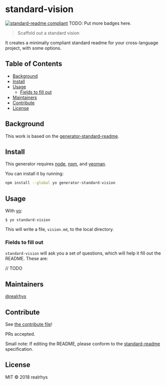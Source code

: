 # standard-vision

[![standard-readme compliant](https://img.shields.io/badge/standard--readme-OK-green.svg?style=flat-square)](https://github.com/RichardLitt/standard-readme)
TODO: Put more badges here.

> Scaffold out a standard vision

It creates a minimally compliant standard readme for your cross-language project, with some options.

## Table of Contents

- [Background](#background)
- [Install](#install)
- [Usage](#usage)
    - [Fields to fill out](#fields-to-fill-out)
- [Maintainers](#maintainers)
- [Contribute](#contribute)
- [License](#license)

## Background

This work is based on the [generator-standard-readme](https://github.com/RichardLitt/generator-standard-readme). 

## Install

This generator requires [node](https://nodejs.org), [npm](https://npmjs.com), and [yeoman](http://yeoman.io/).

You can install it by running:

```sh
npm install --global yo generator-standard-vision
```

## Usage

With [yo](https://github.com/yeoman/yo):

```
$ yo standard-vision
```

This will write a file, `vision.md`, to the local directory.

### Fields to fill out

`standard-vision` will ask you a set of questions, which will help it fill out the README. These are:

// TODO

## Maintainers

[@realrhys](https://github.com/realrhys)

## Contribute

See [the contribute file](contribute.md)!

PRs accepted.

Small note: If editing the README, please conform to the [standard-readme](https://github.com/RichardLitt/standard-readme) specification.

## License

MIT © 2018 realrhys
